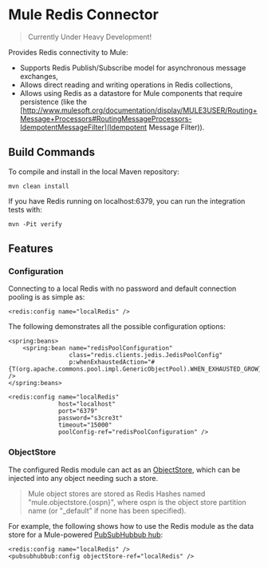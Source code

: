 Mule Redis Connector
====================

> Currently Under Heavy Development!

Provides Redis connectivity to Mule:

- Supports Redis Publish/Subscribe model for asynchronous message exchanges,
- Allows direct reading and writing operations in Redis collections,  
- Allows using Redis as a datastore for Mule components that require persistence (like the [http://www.mulesoft.org/documentation/display/MULE3USER/Routing+Message+Processors#RoutingMessageProcessors-IdempotentMessageFilter](Idempotent Message Filter)).

Build Commands
--------------

To compile and install in the local Maven repository:

    mvn clean install  

If you have Redis running on localhost:6379, you can run the integration tests with:

    mvn -Pit verify


Features
--------

### Configuration

Connecting to a local Redis with no password and default connection pooling is as simple as:

    <redis:config name="localRedis" />

The following demonstrates all the possible configuration options:

    <spring:beans>
        <spring:bean name="redisPoolConfiguration"
                     class="redis.clients.jedis.JedisPoolConfig"
                     p:whenExhaustedAction="#{T(org.apache.commons.pool.impl.GenericObjectPool).WHEN_EXHAUSTED_GROW}" />
    </spring:beans>
    
    <redis:config name="localRedis"
                  host="localhost"
                  port="6379"
                  password="s3cre3t"
                  timeout="15000"
                  poolConfig-ref="redisPoolConfiguration" />

### ObjectStore

The configured Redis module can act as an [ObjectStore](http://www.mulesoft.org/docs/site/current3/apidocs/index.html?org/mule/api/store/ObjectStore.html), which can be injected into any object needing such a store.

> Mule object stores are stored as Redis Hashes named "mule.objectstore.{ospn}", where ospn is the object store partition name (or "_default" if none has been specified).

For example, the following shows how to use the Redis module as the data store for a Mule-powered [PubSubHubbub hub](https://github.com/mulesoft/mule-module-pubsubhubbub):

    <redis:config name="localRedis" />
    <pubsubhubbub:config objectStore-ref="localRedis" />
